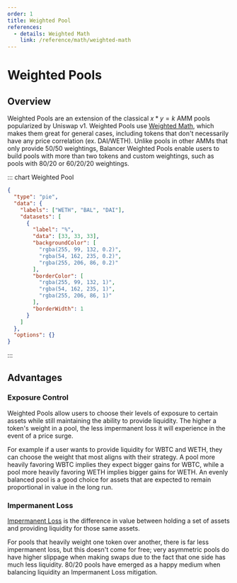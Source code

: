 ```yaml
---
order: 1
title: Weighted Pool
references:
  - details: Weighted Math
    link: /reference/math/weighted-math
---
```


# Weighted Pools

## Overview

Weighted Pools are an extension of the classical $x * y = k$ AMM pools popularized by Uniswap v1. Weighted Pools use [Weighted Math](/reference/math/weighted-math.md), which makes them great for general cases, including tokens that don't necessarily have any price correlation (ex. DAI/WETH). Unlike pools in other AMMs that only provide 50/50 weightings, Balancer Weighted Pools enable users to build pools with more than two tokens and custom weightings, such as pools with 80/20 or 60/20/20 weightings.

::: chart Weighted Pool

```json
{
  "type": "pie",
  "data": {
    "labels": ["WETH", "BAL", "DAI"],
    "datasets": [
      {
        "label": "%",
        "data": [33, 33, 33],
        "backgroundColor": [
          "rgba(255, 99, 132, 0.2)",
          "rgba(54, 162, 235, 0.2)",
          "rgba(255, 206, 86, 0.2)"
        ],
        "borderColor": [
          "rgba(255, 99, 132, 1)",
          "rgba(54, 162, 235, 1)",
          "rgba(255, 206, 86, 1)"
        ],
        "borderWidth": 1
      }
    ]
  },
  "options": {}
}
```

:::

## Advantages

### Exposure Control

Weighted Pools allow users to choose their levels of exposure to certain assets while still maintaining the ability to provide liquidity. The higher a token's weight in a pool, the less impermanent loss it will experience in the event of a price surge.

For example if a user wants to provide liquidity for WBTC and WETH, they can choose the weight that most aligns with their strategy. A pool more heavily favoring WBTC implies they expect bigger gains for WBTC, while a pool more heavily favoring WETH implies bigger gains for WETH. An evenly balanced pool is a good choice for assets that are expected to remain proportional in value in the long run.

### Impermanent Loss

[Impermanent Loss](/concepts/advanced/impermanent-loss.md) is the difference in value between holding a set of assets and providing liquidity for those same assets.

For pools that heavily weight one token over another, there is far less impermanent loss, but this doesn't come for free; very asymmetric pools do have higher slippage when making swaps due to the fact that one side has much less liquidity. 80/20 pools have emerged as a happy medium when balancing liquidity an Impermanent Loss mitigation.
